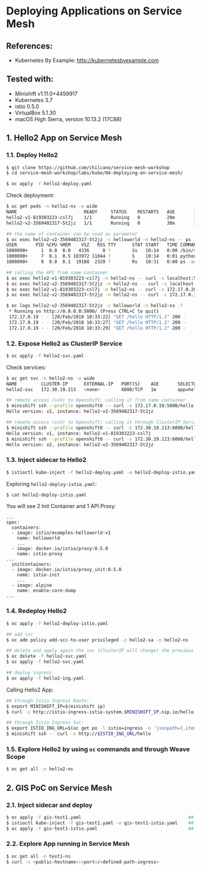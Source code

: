 # Deploying Applications on Service Mesh

## References:
* Kubernetes By Example: http://kubernetesbyexample.com

## Tested with:
- Minishift v1.11.0+4459917
- Kubernetes 3.7
- istio 0.5.0
- VirtualBox 5.1.30
- macOS High Sierra, version 10.13.2 (17C88)

## 1. Hello2 App on Service Mesh

### 1.1. Deploy Hello2
```bash
$ git clone https://github.com/chilcano/service-mesh-workshop
$ cd service-mesh-workshop/labs/kube/04-deploying-on-service-mesh/

$ oc apply -f hello2-deploy.yaml
```

Check deployment:
```bash
$ oc get pods -n hello2-ns -o wide
NAME                         READY     STATUS    RESTARTS   AGE       IP            NODE
hello2-v1-819303223-csl7j    1/1       Running   0          20m       172.17.0.20   localhost
hello2-v2-3569402317-5t2jz   1/1       Running   0          38m       172.17.0.19   localhost

## the name of container can be used as parameter
$ oc exec hello2-v2-3569402317-5t2jz -c helloworld -n hello2-ns -- ps -aux
USER       PID %CPU %MEM    VSZ   RSS TTY      STAT START   TIME COMMAND
1000090+     1  0.0  0.0   4336     0 ?        Ss   10:14   0:00 /bin/sh -c python app.py
1000090+     7  0.1  0.5 103972 11044 ?        S    10:14   0:01 python app.py
1000090+     9  0.0  0.1  19188  2320 ?        Rs   10:31   0:00 ps -aux

## calling the API from same container
$ oc exec hello2-v1-819303223-csl7j -n hello2-ns -- curl -s localhost:5000/hello
$ oc exec hello2-v2-3569402317-5t2jz -n hello2-ns -- curl -s localhost:5000/hello
$ oc exec hello2-v1-819303223-csl7j -n hello2-ns -- curl -s 172.17.0.20:5000/hello
$ oc exec hello2-v2-3569402317-5t2jz -n hello2-ns -- curl -s 172.17.0.19:5000/hello

$ oc logs hello2-v2-3569402317-5t2jz -c helloworld -n hello2-ns -f
 * Running on http://0.0.0.0:5000/ (Press CTRL+C to quit)
 172.17.0.19 - - [20/Feb/2018 10:33:22] "GET /hello HTTP/1.1" 200 -
 172.17.0.19 - - [20/Feb/2018 10:33:27] "GET /hello HTTP/1.1" 200 -
 172.17.0.19 - - [20/Feb/2018 10:33:29] "GET /hello HTTP/1.1" 200 -
```

### 1.2. Expose Hello2 as ClusterIP Service
```bash
$ oc apply -f hello2-svc.yaml
```

Check services:
```bash
$ oc get svc -n hello2-ns -o wide
NAME         CLUSTER-IP      EXTERNAL-IP   PORT(S)    AGE       SELECTOR
hello2-svc   172.30.19.113   <none>        6000/TCP   1m        app=hello2

## remote access (ssh) to Openshift: calling it from same container
$ minishift ssh --profile openshift0 -- curl -s 172.17.0.19:5000/hello
Hello version: v2, instance: hello2-v2-3569402317-5t2jz

## remote access (ssh) to Openshift: calling it through ClusterIP Service
$ minishift ssh --profile openshift0 -- curl -s 172.30.19.113:6000/hello
Hello version: v1, instance: hello2-v1-819303223-csl7j
$ minishift ssh --profile openshift0 -- curl -s 172.30.19.113:6000/hello
Hello version: v2, instance: hello2-v2-3569402317-5t2jz
```

### 1.3. Inject sidecar to Hello2
```bash
$ istioctl kube-inject -f hello2-deploy.yaml -o hello2-deploy-istio.yaml
```

Exploring `hello2-deploy-istio.yaml`:
```bash
$ cat hello2-deploy-istio.yaml
```
You will see 2 Init Container and 1 API Proxy:
```
...
spec:
  containers:
  - image: istio/examples-helloworld-v1
    name: helloworld
    ...
  - image: docker.io/istio/proxy:0.5.0
    name: istio-proxy
...
  initContainers:
  - image: docker.io/istio/proxy_init:0.5.0
    name: istio-init
    ...
  - image: alpine
    name: enable-core-dump
...
```

### 1.4. Redeploy Hello2
```bash
$ oc apply -f hello2-deploy-istio.yaml

## add ssc
$ oc adm policy add-scc-to-user privileged -z hello2-sa -n hello2-ns

## delete and apply again the svc (ClusterIP will change) the previous svc
$ oc delete -f hello2-svc.yaml
$ oc apply -f hello2-svc.yaml

## deploy ingress
$ oc apply -f hello2-ing.yaml
```

Calling Hello2 App:
```bash
## through Istio Ingress Route:
$ export MINISHIFT_IP=$(minishift ip)
$ curl -s http://istio-ingress-istio-system.$MINISHIFT_IP.nip.io/hello

## through Istio Ingress Svc:
$ export ISTIO_ING_URL=$(oc get po -l istio=ingress -o 'jsonpath={.items[0].status.hostIP}' -n istio-system):$(oc get svc istio-ingress -o 'jsonpath={.spec.ports[0].nodePort}' -n istio-system)
$ minishift ssh -- curl -s http://$ISTIO_ING_URL/hello
```

### 1.5. Explore Hello2 by using `oc` commands and through Weave Scope
```bash
$ oc get all -n hello2-ns
```

## 2.  GIS PoC on Service Mesh

### 2.1. Inject sidecar and deploy
```bash
$ oc apply -f gis-test1.yaml                                        ## namespace is test1-ns
$ istioctl kube-inject -f gis-test1.yaml -o gis-test1-istio.yaml    ## inject sidecar
$ oc apply -f gis-test1-istio.yaml                                  ## redeploy gis-test1
```

### 2.2. Explore App running in Service Mesh
```bash
$ oc get all -n test1-ns
$ curl -s <public-hostname>:<port>/<defined-path-ingress>
```
